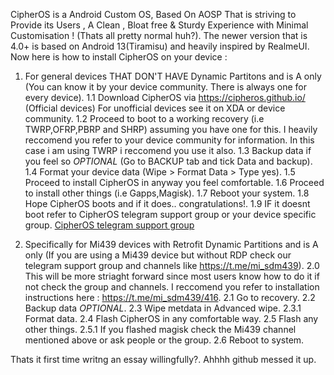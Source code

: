 CipherOS is a Android Custom OS, Based On AOSP
That is striving to Provide its Users , A Clean , Bloat free & Sturdy Experience with Minimal Customisation ! (Thats all pretty normal huh?).
The newer version that is 4.0+ is based on Android 13(Tiramisu) and heavily inspired by RealmeUI.
Now here is how to install CipherOS on your device :

1. For general devices THAT DON'T HAVE Dynamic Partitons and is A only (You can know it by your device community. There is always one for every device).
1.1 Download CipherOS via https://cipheros.github.io/ (Official devices) For unofficial devices see it on XDA or device community.
1.2 Proceed to boot to a working recovery (i.e TWRP,OFRP,PBRP and SHRP) assuming you have one for this. I heavily reccomend you refer to your device community for information. In this case i am using TWRP i reccomend you use it also.
1.3 Backup data if you feel so *OPTIONAL* (Go to BACKUP tab and tick Data and backup).
1.4 Format your device data (Wipe > Format Data > Type yes).
1.5 Proceed to install CipherOS in anyway you feel comfortable.
1.6 Proceed to install other things (i.e Gapps,Magisk).
1.7 Reboot your system.
1.8 Hope CipherOS boots and if it does.. congratulations!.
1.9 IF it doesnt boot refer to CipherOS telegram support group or your device specific group. [CipherOS telegram support group](https://www.telegram.me/CipherOS_Chat)

2. Specifically for Mi439 devices with Retrofit Dynamic Partitions and is A only (If you are using a Mi439 device but without RDP check our telegram support group and channels like https://t.me/mi_sdm439).
2.0 This will be more striaght forward since most users know how to do it if not check the group and channels. I reccomend you refer to installation instructions here : https://t.me/mi_sdm439/416.
2.1 Go to recovery.
2.2 Backup data *OPTIONAL*.
2.3 Wipe metdata in Advanced wipe.
2.3.1 Format data.
2.4 Flash CipherOS in any comfortable way.
2.5 Flash any other things.
2.5.1 If you flashed magisk check the Mi439 channel mentioned above or ask people or the group.
2.6 Reboot to system.

Thats it first time writng an essay willingfully?.
Ahhhh github messed it up.
